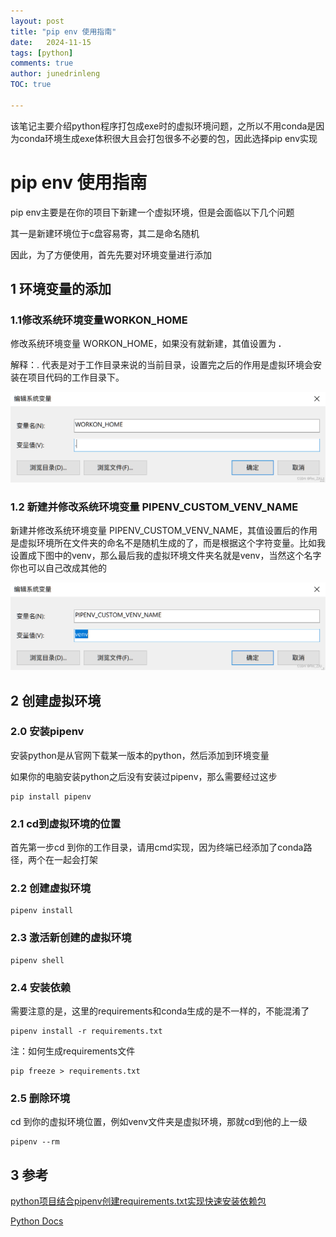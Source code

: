 ```yaml
---
layout: post
title: "pip env 使用指南"
date:   2024-11-15
tags: [python]
comments: true
author: junedrinleng
TOC: true

---
```


该笔记主要介绍python程序打包成exe时的虚拟环境问题，之所以不用conda是因为conda环境生成exe体积很大且会打包很多不必要的包，因此选择pip env实现
<!-- more -->
# pip env 使用指南

pip env主要是在你的项目下新建一个虚拟环境，但是会面临以下几个问题

其一是新建环境位于c盘容易寄，其二是命名随机

因此，为了方便使用，首先先要对环境变量进行添加

## 1 环境变量的添加

### 1.1修改系统环境变量WORKON_HOME

修改系统环境变量 WORKON_HOME，如果没有就新建，其值设置为 **.**

解释：. 代表是对于工作目录来说的当前目录，设置完之后的作用是虚拟环境会安装在项目代码的工作目录下。

![](https://raw.githubusercontent.com/JuneDrinleng/JuneDrinleng.github.io/main/img/2024-11-15-pip_env_how_to_use/fbac368be13c4cd49d8a288b87334c05.png)

### 1.2 新建并修改系统环境变量 PIPENV_CUSTOM_VENV_NAME

新建并修改系统环境变量 PIPENV_CUSTOM_VENV_NAME，其值设置后的作用是虚拟环境所在文件夹的命名不是随机生成的了，而是根据这个字符变量。比如我设置成下图中的venv，那么最后我的虚拟环境文件夹名就是venv，当然这个名字你也可以自己改成其他的

![](https://raw.githubusercontent.com/JuneDrinleng/JuneDrinleng.github.io/main/img/2024-11-15-pip_env_how_to_use/5014664d3bfc47b795a1869c4dc87166.png)

## 2 创建虚拟环境

### 2.0 安装pipenv

安装python是从官网下载某一版本的python，然后添加到环境变量

如果你的电脑安装python之后没有安装过pipenv，那么需要经过这步

~~~
pip install pipenv
~~~

### 2.1 cd到虚拟环境的位置

首先第一步cd 到你的工作目录，请用cmd实现，因为终端已经添加了conda路径，两个在一起会打架

### 2.2 创建虚拟环境

~~~
pipenv install
~~~

### 2.3 激活新创建的虚拟环境

~~~
pipenv shell
~~~

### 2.4 安装依赖

需要注意的是，这里的requirements和conda生成的是不一样的，不能混淆了

~~~
pipenv install -r requirements.txt
~~~

注：如何生成requirements文件

~~~
pip freeze > requirements.txt
~~~



### 2.5 删除环境

cd 到你的虚拟环境位置，例如venv文件夹是虚拟环境，那就cd到他的上一级

~~~
pipenv --rm
~~~

## 3 参考

[python项目结合pipenv创建requirements.txt实现快速安装依赖包](https://ww4k.com/python/requirements_pipenv.html)

[Python Docs](https://hellogitlab.com/backend/python/)
